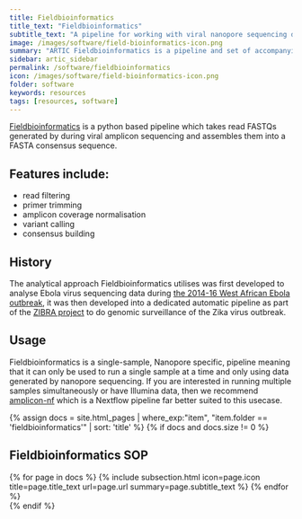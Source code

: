 ```yaml
---
title: Fieldbioinformatics
title_text: "Fieldbioinformatics"
subtitle_text: "A pipeline for working with viral nanopore sequencing data, generated from tiling amplicon schemes"
image: /images/software/field-bioinformatics-icon.png
summary: "ARTIC Fieldbioinformatics is a pipeline and set of accompanying tools for working with viral nanopore sequencing data, generated from tiling amplicon schemes."
sidebar: artic_sidebar
permalink: /software/fieldbioinformatics
icon: /images/software/field-bioinformatics-icon.png
folder: software
keywords: resources
tags: [resources, software]
---
```


[Fieldbioinformatics](https://github.com/artic-network/fieldbioinformatics) is a python based pipeline which takes read FASTQs generated by during viral amplicon sequencing and assembles them into a FASTA consensus sequence. 

## Features include:

- read filtering
- primer trimming
- amplicon coverage normalisation
- variant calling
- consensus building

## History

The analytical approach Fieldbioinformatics utilises was first developed to analyse Ebola virus sequencing data during [the 2014-16 West African Ebola outbreak](https://pmc.ncbi.nlm.nih.gov/articles/PMC4817224/), it was then developed into a dedicated automatic pipeline as part of the [ZIBRA project](https://github.com/zibraproject/zika-pipeline) to do genomic surveillance of the Zika virus outbreak.

## Usage

Fieldbioinformatics is a single-sample, Nanopore specific, pipeline meaning that it can only be used to run a single sample at a time and only using data generated by nanopore sequencing. If you are interested in running multiple samples simultaneously or have Illumina data, then we recommend [amplicon-nf](/resources/amplicon-nf) which is a Nextflow pipeline far better suited to this usecase.

{% assign docs = site.html_pages | where_exp:"item", "item.folder == 'fieldbioinformatics'" | sort: 'title' %}
{% if docs and docs.size != 0 %}
<div class="row">
    <div class="col-lg-12">
        <h2 class="page-header">Fieldbioinformatics SOP</h2>
    </div>
    {% for page in docs %}
    {% include subsection.html icon=page.icon title=page.title_text url=page.url summary=page.subtitle_text %}
    {% endfor %}
</div>
{% endif %}